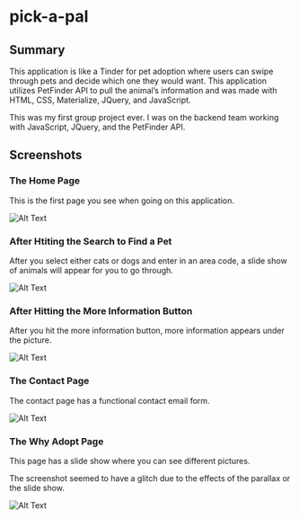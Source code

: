 # pick-a-pal

## Summary

This application is like a Tinder for pet adoption where users can swipe through pets and decide which one they would want. This application utilizes PetFinder API to pull the animal’s information and was made with HTML, CSS, Materialize, JQuery, and JavaScript. 

This was my first group project ever. I was on the backend team working with JavaScript, JQuery, and the PetFinder API. 

## Screenshots

### The Home Page

This is the first page you see when going on this application. 

![Alt Text](assets/images/petfinderSS.png)

### After Htiting the Search to Find a Pet

After you select either cats or dogs and enter in an area code, a slide show of animals will appear for you to go through.

![Alt Text](assets/images/petfinderSS2.png)

### After Hitting the More Information Button

After you hit the more information button, more information appears under the picture.

![Alt Text](assets/images/petfinderSS3.png)

### The Contact Page

The contact page has a functional contact email form.

![Alt Text](assets/images/petfinderSS4.png)

### The Why Adopt Page

This page has a slide show where you can see different pictures. 

The screenshot seemed to have a glitch due to the effects of the parallax or the slide show. 

![Alt Text](assets/images/petfinderSS5.png)

